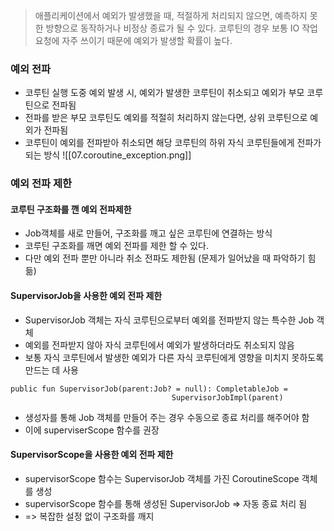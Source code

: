 > 애플리케이션에서 예외가 발생했을 때, 적절하게 처리되지 않으면, 예측하지 못한 방향으로 동작하거나 비정상 종료가 될 수 있다.
> 코루틴의 경우 보통 IO 작업 요청에 자주 쓰이기 때문에 예외가 발생할 확률이 높다.

### 예외 전파
- 코루틴 실행 도중 예외 발생 시, 예외가 발생한 코루틴이 취소되고 예외가 부모 코루틴으로 전파됨
- 전파를 받은 부모 코루틴도 예외를 적절히 처리하지 않는다면, 상위 코루틴으로 예외가 전파됨
- 코루틴이 예외를 전파받아 취소되면 해당 코루틴의 하위 자식 코루틴들에게 전파가 되는 방식
![[07.coroutine_exception.png]]

### 예외 전파 제한 
#### 코루틴 구조화를 깬 예외 전파제한 
- Job객체를 새로 만들어, 구조화를 깨고 싶은 코루틴에 연결하는 방식
- 코루틴 구조화를 깨면 예외 전파를 제한 할 수 있다.
- 다만 예외 전파 뿐만 아니라 취소 전파도 제한됨 (문제가 일어났을 때 파악하기 힘듦)

#### SupervisorJob을 사용한 예외 전파 제한
- SupervisorJob 객체는 자식 코루틴으로부터 예외를 전파받지 않는 특수한 Job 객체
- 예외를 전파받지 않아 자식 코루틴에서 예외가 발생하더라도 취소되지 않음
- 보통 자식 코루틴에서 발생한 예외가 다른 자식 코루틴에게 영향을 미치지 못하도록 만드는 데 사용 
```
public fun SupervisorJob(parent:Job? = null): CompletableJob = 
									SupervisorJobImpl(parent)
```

- 생성자를 통해 Job 객체를 만들어 주는 경우 수동으로 종료 처리를 해주어야 함
- 이에 superviserScope 함수를 권장 

#### SupervisorScope을 사용한 예외 전파 제한 
- supervisorScope 함수는 SupervisorJob 객체를 가진 CoroutineScope 객체를 생성
- supervisorScope 함수를 통해 생성된 SupervisorJob => 자동 종료 처리 됨
- => 복잡한 설정 없이 구조화를 깨지 